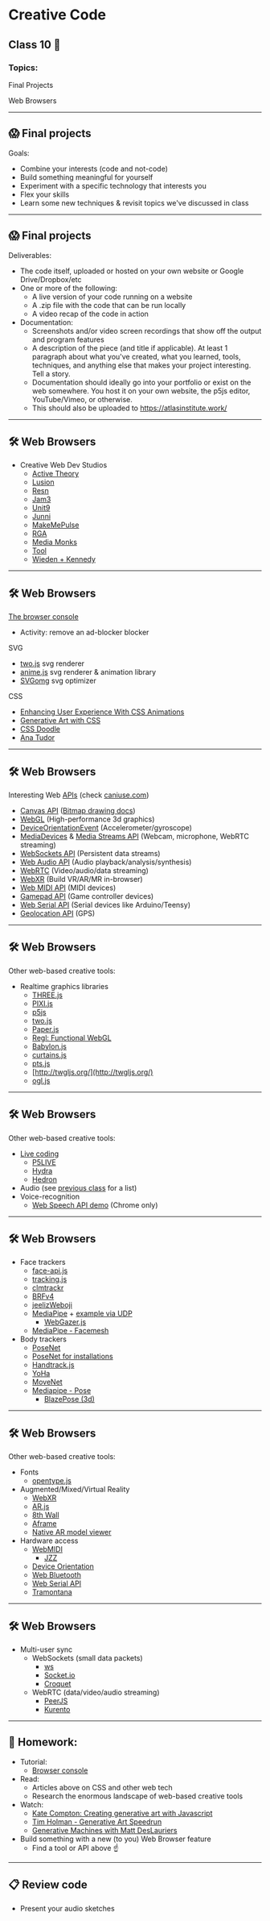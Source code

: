 # Creative Code

## Class 10 🎃

### Topics:

Final Projects

Web Browsers

---

## 😱 Final projects

Goals:

* Combine your interests (code and not-code)
* Build something meaningful for yourself
* Experiment with a specific technology that interests you
* Flex your skills
* Learn some new techniques & revisit topics we've discussed in class

---

## 😱 Final projects

Deliverables:

* The code itself, uploaded or hosted on your own website or Google Drive/Dropbox/etc
* One or more of the following: 
  * A live version of your code running on a website
  * A .zip file with the code that can be run locally
  * A video recap of the code in action
* Documentation:
  * Screenshots and/or video screen recordings that show off the output and program features
  * A description of the piece (and title if applicable). At least 1 paragraph about what you've created, what you learned, tools, techniques, and anything else that makes your project interesting. Tell a story.
  * Documentation should ideally go into your portfolio or exist on the web somewhere. You host it on your own website, the p5js editor, YouTube/Vimeo, or otherwise.
  * This should also be uploaded to https://atlasinstitute.work/

---

## 🛠️ Web Browsers

* Creative Web Dev Studios
  * [Active Theory](https://activetheory.net/)
  * [Lusion](https://lusion.co/)
  * [Resn](https://resn.co.nz/)
  * [Jam3](https://www.jam3.com/)
  * [Unit9](https://www.unit9.com/digital)
  * [Junni](https://next.junni.co.jp/)
  * [MakeMePulse](https://www.makemepulse.com/)
  * [RGA](https://www.rga.com/)
  * [Media Monks](https://media.monks.com/)
  * [Tool](https://toolofna.com/)
  * [Wieden + Kennedy](https://wk.com/)

---

## 🛠️ Web Browsers

[The browser console](https://creative-coding.decontextualize.com/browser-console/)
  * Activity: remove an ad-blocker blocker

SVG

* [two.js](https://two.js.org/) svg renderer
* [anime.js](https://animejs.com/) svg renderer & animation library
* [SVGomg](https://jakearchibald.github.io/svgomg/) svg optimizer

CSS

* [Enhancing User Experience With CSS Animations](https://stephaniewalter.design/blog/enhancing-user-experience-with-css-animations/)
* [Generative Art with CSS](https://yuanchuan.dev/talk/generative-art-with-css/)
* [CSS Doodle](https://css-doodle.com/)
* [Ana Tudor](https://codepen.io/thebabydino)

---

## 🛠️ Web Browsers

Interesting Web [APIs](https://developer.mozilla.org/en-US/docs/Web/API) (check [caniuse.com](https://caniuse.com/))

* [Canvas API](https://flaviocopes.com/canvas/) ([Bitmap drawing docs]((https://developer.mozilla.org/en-US/docs/Web/API/Canvas_API)))
* [WebGL](https://webglfundamentals.org/) (High-performance 3d graphics)
* [DeviceOrientationEvent](https://developers.google.com/web/fundamentals/native-hardware/device-orientation) (Accelerometer/gyroscope)
* [MediaDevices](https://developer.mozilla.org/en-US/docs/Web/API/MediaDevices) & [Media Streams API](https://developer.mozilla.org/en-US/docs/Web/API/Media_Streams_API) (Webcam, microphone, WebRTC streaming)
* [WebSockets API](https://developer.mozilla.org/en-US/docs/Web/API/WebSockets_API) (Persistent data streams)
* [Web Audio API](https://developer.mozilla.org/en-US/docs/Web/API/Web_Audio_API) (Audio playback/analysis/synthesis)
* [WebRTC](https://webrtc.org/) (Video/audio/data streaming)
* [WebXR](https://immersiveweb.dev/) (Build VR/AR/MR in-browser)
* [Web MIDI API](https://www.smashingmagazine.com/2018/03/web-midi-api/) (MIDI devices)
* [Gamepad API](https://developer.mozilla.org/en-US/docs/Web/API/Gamepad_API) (Game controller devices)
* [Web Serial API](https://codelabs.developers.google.com/codelabs/web-serial/) (Serial devices like Arduino/Teensy)
* [Geolocation API](https://developers.google.com/web/fundamentals/native-hardware/user-location) (GPS)

---

## 🛠️ Web Browsers

Other web-based creative tools:

* Realtime graphics libraries
  * [THREE.js](http://threejs.org/)
  * [PIXI.js](http://www.pixijs.com/)
  * [p5js](http://p5js.org/)
  * [two.js](https://two.js.org/)
  * [Paper.js](https://paperjs.org/)
  * [Regl: Functional WebGL](http://regl.party/)
  * [Babylon.js](https://www.babylonjs.com/)
  * [curtains.js](https://www.curtainsjs.com/)
  * [pts.js](https://ptsjs.org/)
  * [http://twgljs.org/](http://twgljs.org/)
  * [ogl.js](https://github.com/oframe/ogl)

---

## 🛠️ Web Browsers

Other web-based creative tools:

* [Live coding](https://www.youtube.com/watch?v=h340aNznHnM)
  * [P5LIVE](https://teddavis.org/p5live/)
  * [Hydra](https://github.com/ojack/hydra)
  * [Hedron](https://github.com/nudibranchrecords/hedron)
* Audio (see [previous class](./class-09.md) for a list)
* Voice-recognition
  * [Web Speech API demo](https://mdn.github.io/web-speech-api/speech-color-changer/) (Chrome only)

---

## 🛠️ Web Browsers

* Face trackers
  * [face-api.js](https://github.com/justadudewhohacks/face-api.js)
  * [tracking.js](https://trackingjs.com/)
  * [clmtrackr](https://github.com/auduno/clmtrackr)
  * [BRFv4](https://tastenkunst.github.io/brfv4_javascript_examples/)
  * [jeelizWeboji](https://github.com/jeeliz/jeelizWeboji)
  * [MediaPipe](https://mediapipe.dev/) + [example via UDP](https://github.com/madelinegannon/example-mediapipe-udp)
    * [WebGazer.js](https://webgazer.cs.brown.edu/)
  * [MediaPipe - Facemesh](https://google.github.io/mediapipe/solutions/face_mesh.html)
* Body trackers
  * [PoseNet](https://github.com/tensorflow/tfjs-models/tree/master/posenet)
  * [PoseNet for installations](https://github.com/oveddan/posenet-for-installations)
  * [Handtrack.js](https://github.com/victordibia/handtrack.js)
  * [YoHa](https://github.com/handtracking-io/yoha)
  * [MoveNet](https://blog.tensorflow.org/2021/05/next-generation-pose-detection-with-movenet-and-tensorflowjs.html)
  * [Mediapipe - Pose](https://google.github.io/mediapipe/solutions/pose)
    * [BlazePose (3d)](https://blog.tensorflow.org/2021/08/3d-pose-detection-with-mediapipe-blazepose-ghum-tfjs.html)

---

## 🛠️ Web Browsers

Other web-based creative tools:

* Fonts
  * [opentype.js](https://opentype.js.org/)
* Augmented/Mixed/Virtual Reality
  * [WebXR](https://immersive-web.github.io/webxr/)
  * [AR.js](https://github.com/jeromeetienne/ar.js)
  * [8th Wall](https://www.8thwall.com/)
  * [Aframe](https://aframe.io)
  * [Native AR model viewer](https://cwervo.com/writing/quicklook-web/)
* Hardware access
  * [WebMIDI](https://www.smashingmagazine.com/2018/03/web-midi-api/)
    * [JZZ](https://github.com/jazz-soft/JZZ)
  * [Device Orientation](https://www.smashingmagazine.com/2018/03/web-midi-api/)
  * [Web Bluetooth](https://webbluetoothcg.github.io/web-bluetooth/)
  * [Web Serial API](https://wicg.github.io/serial/)
  * [Tramontana](https://tramontana.xyz/)

---

## 🛠️ Web Browsers

* Multi-user sync
  * WebSockets (small data packets)
    * [ws](https://www.npmjs.com/package/ws)
    * [Socket.io](https://socket.io)
    * [Croquet](https://www.croquet.io/)
  * WebRTC (data/video/audio streaming)
    * [PeerJS](https://github.com/peers/peerjs)
    * [Kurento](https://doc-kurento.readthedocs.io/en/stable/index.html)

---

## 📝 Homework:

* Tutorial:
  * [Browser console](https://creative-coding.decontextualize.com/browser-console/)
* Read:
  * Articles above on CSS and other web tech
  * Research the enormous landscape of web-based creative tools
* Watch:
  * [Kate Compton: Creating generative art with Javascript](https://www.youtube.com/watch?v=tJ49bTJ6fbs)
  * [Tim Holman - Generative Art Speedrun](https://www.youtube.com/watch?v=4Se0_w0ISYk)
  * [Generative Machines with Matt DesLauriers](https://www.youtube.com/watch?v=8Uo6zFwSO78)
* Build something with a new (to you) Web Browser feature
  * Find a tool or API above ☝️

---

## 📋 Review code

* Present your audio sketches
